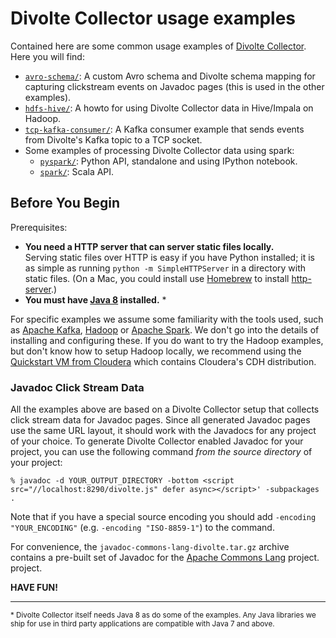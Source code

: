 Divolte Collector usage examples
================================

Contained here are some common usage examples of
[Divolte Collector][1]. Here you will find:

 - [`avro-schema/`](avro-schema/):
   A custom Avro schema and Divolte schema mapping for capturing clickstream
   events on Javadoc pages (this is used in the other examples).
 - [`hdfs-hive/`](hdfs-hive/):
   A howto for using Divolte Collector data in Hive/Impala on Hadoop.
 - [`tcp-kafka-consumer/`](tcp-kafka-consumer/):
   A Kafka consumer example that sends events from Divolte's Kafka topic to
   a TCP socket.
 - Some examples of processing Divolte Collector data using spark:
    - [`pyspark/`](pyspark/):
      Python API, standalone and using IPython notebook.
    - [`spark/`](spark/):
      Scala API.

Before You Begin
----------------

Prerequisites:

 - **You need a HTTP server that can server static files locally.**  
   Serving static files over HTTP is easy if you have Python installed;
   it is as simple as running `python -m SimpleHTTPServer` in a
   directory with static files. (On a Mac, you could install use
   [Homebrew][2] to install [http-server][3].)
 - **You must have [Java 8][4] installed.** *

For specific examples we assume some familiarity with the tools used, such
as [Apache Kafka][5], [Hadoop][6] or [Apache Spark][7]. We don't go into
the details of installing and configuring these. If you do want to try the
Hadoop examples, but don't know how to setup Hadoop locally, we recommend
using the [Quickstart VM from Cloudera][8] which contains Cloudera's CDH
distribution.

### Javadoc Click Stream Data ###

All the examples above are based on a Divolte Collector setup that collects
click stream data for Javadoc pages. Since all generated Javadoc pages use
the same URL layout, it should work with the Javadocs for any project of
your choice. To generate Divolte Collector enabled Javadoc for your project,
you can use the following command *from the source directory* of your project:

    % javadoc -d YOUR_OUTPUT_DIRECTORY -bottom <script src="//localhost:8290/divolte.js" defer async></script>' -subpackages .

Note that if you have a special source encoding you should add
`-encoding "YOUR_ENCODING"` (e.g. `-encoding "ISO-8859-1"`) to the command.

For convenience, the `javadoc-commons-lang-divolte.tar.gz` archive contains
a pre-built set of Javadoc for the [Apache Commons Lang][9] project.
project.

**HAVE FUN!**

---
<small>\* Divolte Collector itself needs Java 8 as do some of the examples.
          Any Java libraries we ship for use in third party applications
          are compatible with Java 7 and above.</small>

  [1]: divolte/divolte-collector                       "Divolte Collector"
  [2]: http://brew.sh                                  "Homebrew"
  [3]: https://www.npmjs.org/package/http-server       "http-server"
  [4]: http://www.oracle.com/technetwork/java/javase/downloads/index-jsp-138363.html "Java 8"
  [5]: https://kafka.apache.org/                       "Apache Kafka"
  [6]: https://hadoop.apache.org/                      "Hadoop"
  [7]: https://spark.apache.org/                       "Apache Spark"
  [8]: http://www.cloudera.com/content/cloudera/en/documentation/DemoVMs/Cloudera-QuickStart-VM/cloudera_quickstart_vm.html "Quickstart VM from Cloudera"
  [9]: http://commons.apache.org/proper/commons-lang/  "Apache Commons Lang"
